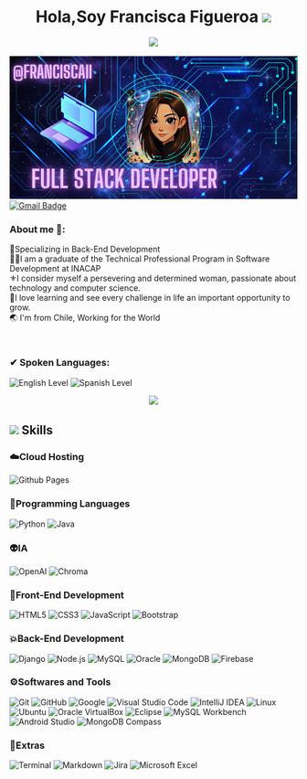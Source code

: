 <h1 align="center"><b>Hola,Soy Francisca Figueroa </b><img src="https://media.giphy.com/media/hvRJCLFzcasrR4ia7z/giphy.gif" width="35"></h1>
<!--  -->
<p align="center">
  <a href="https://github.com/DenverCoder1/readme-typing-svg"><img src="https://readme-typing-svg.herokuapp.com?font=Time+New+Roman&color=cyan&size=25&center=true&vCenter=true&width=600&height=100&lines=Assalamu+O+Alaikum+Warahmatullah..&hearts;++;Self-taught+Front-End+Developer,;Computer+Science+Student,;CTF+Newbie,;Active+Learner/Researcher,;Love+to+learn+new+stuffs..<3"></a>
</p>

![PORTADAGIT](https://github.com/Franciscaii/Franciscaii/blob/main/Captura%20de%20pantalla%202025-01-12%20183437.png)
[![Gmail Badge](https://img.shields.io/badge/-paula.salgado03@inacapmail.cl-c14438?style=flat-square&logo=Gmail&logoColor=white&link=mailto:paula.salgado03@inacapmail.cl)](mailto:francisca.figueroaer@gmail.com) 

<h3>About me 👩:</h3>

👾Specializing in Back-End Development<br>
🧑‍🎓I am a graduate of the Technical Professional Program in Software Development at INACAP<br>
⚜️I consider myself a persevering and determined woman, passionate about technology and computer science.<br>
💜I love learning and see every challenge in life an important opportunity to grow. <br>
🌏 I'm from Chile, Working for the World<br>

<br>
<h3>✔ Spoken Languages:</h3>

![English Level](https://img.shields.io/badge/English-Intermediate-blue?style=for-the-badge)
![Spanish Level](https://img.shields.io/badge/Spanish-Native-red?style=for-the-badge)

<div align="center"><img src="https://user-images.githubusercontent.com/73097560/115834477-dbab4500-a447-11eb-908a-139a6edaec5c.gif"></center></h3></div>

<h2><img src="https://media2.giphy.com/media/QssGEmpkyEOhBCb7e1/giphy.gif?cid=ecf05e47a0n3gi1bfqntqmob8g9aid1oyj2wr3ds3mg700bl&rid=giphy.gif" width ="25"><b> Skills</b></h3>



<p align="center">
<h3>☁️Cloud Hosting</h3>

  ![Github Pages](https://img.shields.io/badge/GitHub%20Pages-%23327FC7.svg?style=for-the-badge&logo=github&logoColor=white)

  <h3>👾Programming Languages</h3>
    
  ![Python](https://img.shields.io/badge/Python%20-%2314354C.svg?style=for-the-badge&logo=python&logoColor=white)
  ![Java](https://img.shields.io/badge/Java-%23ED8B00.svg?style=for-the-badge&logo=java&logoColor=white)

<h3>👽IA</h3>
  
  ![OpenAI](https://img.shields.io/badge/OpenAI-412991?style=for-the-badge&logo=openai&logoColor=white)
  ![Chroma](https://img.shields.io/badge/Chroma-FF4088?style=for-the-badge&logo=chroma&logoColor=white)
  

  <h3>🧩Front-End Development</h3>

   ![HTML5](https://img.shields.io/badge/HTML5%20-%23E34F26.svg?style=for-the-badge&logo=html5&logoColor=white)
   ![CSS3](https://img.shields.io/badge/CSS%20-%231572B6.svg?style=for-the-badge&logo=css3&logoColor=white)
   ![JavaScript](https://img.shields.io/badge/JavaScript%20-%23F7DF1E.svg?style=for-the-badge&logo=javascript&logoColor=black)
   ![Bootstrap](https://img.shields.io/badge/Bootstrap-%23563D7C.svg?style=for-the-badge&logo=bootstrap&logoColor=white)


<h3>💥Back-End Development</h3>
  
  ![Django](https://img.shields.io/badge/Django-%23092E20.svg?style=for-the-badge&logo=django&logoColor=white)
  ![Node.js](https://img.shields.io/badge/Node.js-%23339933.svg?style=for-the-badge&logo=nodedotjs&logoColor=white)
  ![MySQL](https://img.shields.io/badge/MySQL-%2300f.svg?style=for-the-badge&logo=mysql&logoColor=white)
  ![Oracle](https://img.shields.io/badge/Oracle-F80000?style=for-the-badge&logo=oracle&logoColor=white)
  ![MongoDB](https://img.shields.io/badge/MongoDB-%2347A248.svg?style=for-the-badge&logo=mongodb&logoColor=white)
  ![Firebase](https://img.shields.io/badge/Firebase-%23039BE5.svg?style=for-the-badge&logo=firebase&logoColor=white)

   
<h3>⚙️Softwares and Tools</h3>

  ![Git](https://img.shields.io/badge/git-%23F05033.svg?style=for-the-badge&logo=git&logoColor=white)
  ![GitHub](https://img.shields.io/badge/github-%23121011.svg?style=for-the-badge&logo=github&logoColor=white)
  ![Google](https://img.shields.io/badge/google-%234285F4.svg?style=for-the-badge&logo=google&logoColor=white)
  ![Visual Studio Code](https://img.shields.io/badge/Visual%20Studio%20Code-0078d7.svg?style=for-the-badge&logo=visual-studio-code&logoColor=white)
  ![IntelliJ IDEA](https://img.shields.io/badge/IntelliJ%20IDEA-000000?style=for-the-badge&logo=intellijidea&logoColor=white)
  ![Linux](https://img.shields.io/badge/Linux-FCC624?style=for-the-badge&logo=linux&logoColor=black) 
  ![Ubuntu](https://img.shields.io/badge/Ubuntu-E95420?style=for-the-badge&logo=ubuntu&logoColor=white)
  ![Oracle VirtualBox](https://img.shields.io/badge/Oracle%20VirtualBox-183A61?style=for-the-badge&logo=virtualbox&logoColor=white)
  ![Eclipse](https://img.shields.io/badge/Eclipse-2C2255?style=for-the-badge&logo=eclipse&logoColor=white)
  ![MySQL Workbench](https://img.shields.io/badge/MySQL%20Workbench-4479A1?style=for-the-badge&logo=mysql&logoColor=white)
  ![Android Studio](https://img.shields.io/badge/Android%20Studio-3DDC84?style=for-the-badge&logo=androidstudio&logoColor=white)
  ![MongoDB Compass](https://img.shields.io/badge/MongoDB%20Compass-47A248?style=for-the-badge&logo=mongodb&logoColor=white)



<h3>🤖Extras</h3>

   ![Terminal](https://img.shields.io/badge/Terminal-%23054020?style=for-the-badge&logo=gnu-bash&logoColor=white)
   ![Markdown](https://img.shields.io/badge/markdown-%23000000.svg?style=for-the-badge&logo=markdown&logoColor=white)
   ![Jira](https://img.shields.io/badge/Jira-0052CC?style=for-the-badge&logo=jira&logoColor=white)
   ![Microsoft Excel](https://img.shields.io/badge/Microsoft%20Excel-217346?style=for-the-badge&logo=microsoft-excel&logoColor=white)



<!--
**PauxSy/PauxSy** is a ✨ _special_ ✨ repository because its `README.md` (this file) appears on your GitHub profile.

Here are some ideas to get you started:

##- 🔭 I’m currently working on creating an AI project for my university using OpenAI and ChromaDB.
- 🌱 I’m currently learning ...
- 👯 I’m looking to collaborate on ...
- 🤔 I’m looking for help with ...
- 💬 Ask me about ...
- 📫 How to reach me: ...
- 😄 Pronouns: ...
- ⚡ Fun fact: ...
-->

